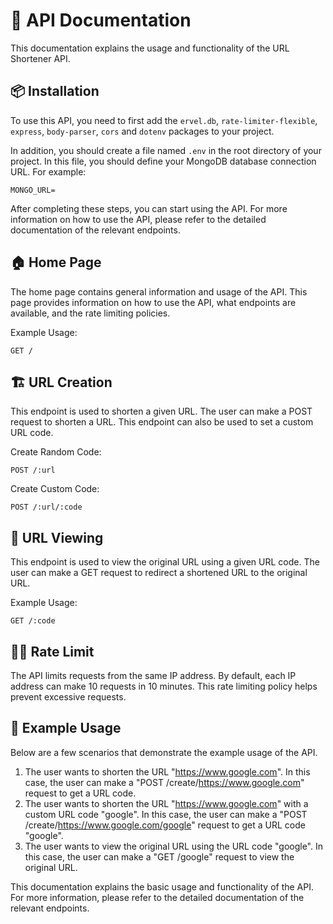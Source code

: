 # 📖 API Documentation

This documentation explains the usage and functionality of the URL Shortener API.

## 📦 Installation

To use this API, you need to first add the `ervel.db`, `rate-limiter-flexible`, `express`, `body-parser`, `cors` and `dotenv` packages to your project.

In addition, you should create a file named `.env` in the root directory of your project. In this file, you should define your MongoDB database connection URL. For example:

```
MONGO_URL=
```

After completing these steps, you can start using the API. For more information on how to use the API, please refer to the detailed documentation of the relevant endpoints.

## 🏠 Home Page

The home page contains general information and usage of the API. This page provides information on how to use the API, what endpoints are available, and the rate limiting policies.

Example Usage:
```
GET /
```

## 🏗️ URL Creation

This endpoint is used to shorten a given URL. The user can make a POST request to shorten a URL. This endpoint can also be used to set a custom URL code.

Create Random Code:
```
POST /:url
```

Create Custom Code:
```
POST /:url/:code
```

## 🔗 URL Viewing

This endpoint is used to view the original URL using a given URL code. The user can make a GET request to redirect a shortened URL to the original URL.

Example Usage:
```
GET /:code
```

## 🕵️‍♂️ Rate Limit

The API limits requests from the same IP address. By default, each IP address can make 10 requests in 10 minutes. This rate limiting policy helps prevent excessive requests.

## 📝 Example Usage

Below are a few scenarios that demonstrate the example usage of the API.

1. The user wants to shorten the URL "https://www.google.com". In this case, the user can make a "POST /create/https://www.google.com" request to get a URL code.
2. The user wants to shorten the URL "https://www.google.com" with a custom URL code "google". In this case, the user can make a "POST /create/https://www.google.com/google" request to get a URL code "google".
3. The user wants to view the original URL using the URL code "google". In this case, the user can make a "GET /google" request to view the original URL.

This documentation explains the basic usage and functionality of the API. For more information, please refer to the detailed documentation of the relevant endpoints.